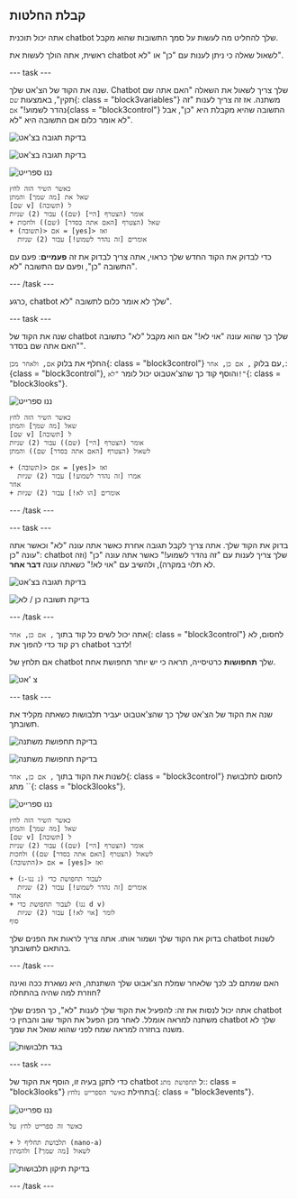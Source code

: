 ## קבלת החלטות

אתה יכול תוכנית chatbot שלך להחליט מה לעשות על סמך התשובות שהוא מקבל.

ראשית, אתה הולך לעשות את chatbot לשאול שאלה כי ניתן לענות עם "כן" או "לא".

\--- task \---

שנה את הקוד של הצ'אט שלך. Chatbot שלך צריך לשאול את השאלה "האם אתה שם תקין", באמצעות `שם`{: class = "block3variables"} משתנה. אז זה צריך לענות "זה נהדר לשמוע!" `אם`{class = "block3control"} התשובה שהיא מקבלת היא "כן", אבל לא אומר כלום אם התשובה היא "לא".

![בדיקת תגובה בצ'אט](images/chatbot-if-test1-annotated.png)

![בדיקת תגובה בצ'אט](images/chatbot-if-test2.png)

![ננו ספרייט](images/nano-sprite.png)

```blocks3
כאשר השיר הזה לחץ
שאל את [מה שמך] והמתן
[שם v] ל (תשובה)
אומר (הצטרף [היי] (שם)) עבור (2) שניות
+ שאל (הצטרף [האם אתה בסדר] (שם)) ולחכות
+ אם <(תשובה) = [yes]> ואז 
  אומרים [זה נהדר לשמוע!] עבור (2) שניות

```

כדי לבדוק את הקוד החדש שלך כראוי, אתה צריך לבדוק את זה **פעמיים**: פעם עם התשובה "כן", ופעם עם התשובה "לא".

\--- /task \---

כרגע, chatbot שלך לא אומר כלום לתשובה "לא".

\--- task \---

שנה את הקוד של chatbot שלך כך שהוא עונה "אוי לא!" אם הוא מקבל "לא" כתשובה "האם אתה שם בסדר".

החלף את בלוק `אם, ולאחר מכן`{: class = "block3control"} עם בלוק `, אם כן, אחר,`: {class = "block3control"}, והוסף קוד כך שהצ'אטבוט יכול לומר `"לא!"`{: class = "block3looks"}.

![ננו ספרייט](images/nano-sprite.png)

```blocks3
כאשר השיר הזה לחץ
שאל [מה שמך] והמתן
[שם v] ל [תשובה]
אומר (הצטרף [היי] (שם)) עבור (2) שניות
לשאול (הצטרף [האם אתה בסדר] שם)) והמתן

+ אם <(תשובה) = [yes]> ואז 
  אמרו [זה נהדר לשמוע!] עבור (2) שניות
אחר 
+ אומרים [הו לא!] עבור (2) שניות

```

\--- /task \---

\--- task \---

בדוק את הקוד שלך. אתה צריך לקבל תגובה אחרת כאשר אתה עונה "לא" וכאשר אתה עונה "כן": chatbot שלך צריך לענות עם "זה נהדר לשמוע!" כאשר אתה עונה "כן" (וזה לא תלוי במקרה), ולהשיב עם "אוי לא!" כשאתה עונה **דבר אחר**.

![בדיקת תגובה בצ'אט](images/chatbot-if-test2.png)

![בדיקת תשובה כן / לא](images/chatbot-if-else-test.png)

\--- /task \---

אתה יכול לשים כל קוד בתוך `, אם כן, אחר`{: class = "block3control"} לחסום, לא רק קוד כדי להפוך את chatbot לדבר!

אם תלחץ של chatbot שלך **תחפושות** כרטיסייה, תראה כי יש יותר תחפושת אחת.

![צ 'אט](images/chatbot-costume-view-annotated.png)

\--- task \---

שנה את הקוד של הצ'אט שלך כך שהצ'אטבוט יעביר תלבושות כשאתה מקליד את תשובתך.

![בדיקת תחפושת משתנה](images/chatbot-costume-test1.png)

![בדיקת תחפושת משתנה](images/chatbot-costume-test2.png)

לשנות את הקוד בתוך `, אם כן, אחר`{: class = "block3control"} לחסום לתלבושת מתג ``{: class = "block3looks"}.

![ננו ספרייט](images/nano-sprite.png)

```blocks3
כאשר השיר הזה לחץ
שאל [מה שמך] והמתן
[שם v] ל [תשובה]
אומר (הצטרף [היי] (שם)) עבור (2) שניות
לשאול (הצטרף [האם אתה בסדר] שם)) ולחכות
אם <(התשובה) = [yes]> ואז 

+ לעבור תחפושת כדי (נ ננו-ג)
  אומרים [זה נהדר לשמוע!] עבור (2) שניות
אחר 
+ לעבור תחפושת כדי (ננו d v)
  לומר [אוי לא!] עבור (2) שניות
סוף
```

בדוק את הקוד שלך ושמור אותו. אתה צריך לראות את הפנים שלך chatbot לשנות בהתאם לתשובתך.

\--- /task \---

האם שמתם לב לכך שלאחר שמלת הצ'אבוט שלך השתנתה, היא נשארת ככה ואינה חוזרת למה שהיה בהתחלה?

אתה יכול לנסות את זה: להפעיל את הקוד שלך לענות "לא", כך הפנים שלך chatbot משתנה למראה אומלל. לאחר מכן הפעל את הקוד שוב והבחין כי chatbot שלך לא משנה בחזרה למראה שמח לפני שהוא שואל את שמך.

![בגד תלבושות](images/chatbot-costume-bug-test.png)

\--- task \---

כדי לתקן בעיה זו, הוסף את הקוד של chatbot ל `תחפושת מתג`:: class = "block3looks"} בתחילת `כאשר הספרייט נלחץ`{: class = "block3events"}.

![ננו ספרייט](images/nano-sprite.png)

```blocks3
כאשר זה ספרייט לחץ על

+ תלבושת תחליף ל (nano-a)
לשאול [מה שמך?] ולהמתין
```

![בדיקת תיקון תלבושות](images/chatbot-costume-fix-test.png)

\--- /task \---